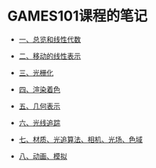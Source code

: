 # GAMES101课程的笔记



- [一、总览和线性代数][总览和线性代数]

  [总览和线性代数]: /Games101/Overwiew_and_Linear_algebra.md

  

- [二、移动的线性表示][移动的线性表示]

[移动的线性表示]: /Games101/Transformation_and_Cont.md

- [三、光栅化][光栅化]

[光栅化]: /Games101/Rasterization.md

- [四、渲染着色][渲染着色]

  [渲染着色]: /Games101/Shading.md


- [五、几何表示][几何]

  [几何]: /Games101/Geometry.md

- [六、光线追踪][光追]

  [光追]: /Games101/Ray_Tracing.md

- [七、材质、光追算法、相机、光场、色域][看个乐]

  [看个乐]: /Games101/Materials_and_Appearance.md

- [八、动画、模拟][动画模拟]

  [动画模拟]: /Games101/Animation.md
